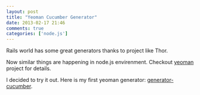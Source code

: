 ```yaml
---
layout: post
title: "Yeoman Cucumber Generator"
date: 2013-02-17 21:46
comments: true
categories: ['node.js']
---
```


Rails world has some great generators thanks to project like Thor. 

Now similar things are happening in node.js envirenment. Checkout [yeoman][1] project for details. 

I decided to try it out. Here is my first yeoman generator: [generator-cucumber][2]. 


[1]: http://yeoman.io/
[2]: https://github.com/lukasz-kaniowski/generator-cucumber